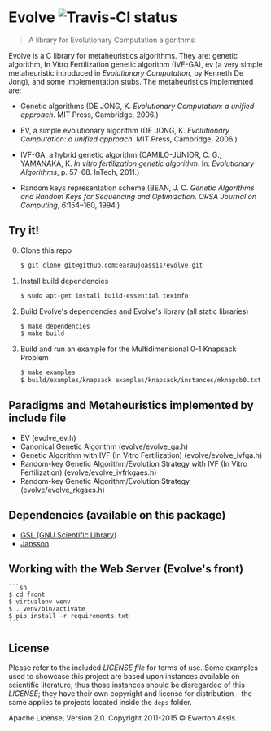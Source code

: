 # Evolve ![Travis-CI status](https://travis-ci.org/earaujoassis/evolve.svg?branch=master "Travis-CI status")

> A library for Evolutionary Computation algorithms

Evolve is a C library for metaheuristics algorithms. They are: genetic algorithm, In Vitro Fertilization
genetic algorithm (IVF-GA), ev (a very simple metaheuristic introduced in *Evolutionary Computation*, by
Kenneth De Jong), and some implementation stubs. The metaheuristics implemented are:

* Genetic algorithms (DE JONG, K. *Evolutionary Computation: a unified approach*. MIT Press, Cambridge,
2006.)

* EV, a simple evolutionary algorithm (DE JONG, K. *Evolutionary Computation: a unified approach*. MIT
Press, Cambridge, 2006.)

* IVF-GA, a hybrid genetic algorithm (CAMILO-JUNIOR, C. G.; YAMANAKA, K. *In vitro fertilization genetic
algorithm*. In: *Evolutionary Algorithms*, p. 57&ndash;68. InTech, 2011.)

* Random keys representation scheme (BEAN, J. C. *Genetic Algorithms and Random Keys for Sequencing and
Optimization*. *ORSA Journal on Computing*, 6:154&ndash;160, 1994.)

## Try it!

0. Clone this repo

   ```sh
   $ git clone git@github.com:earaujoassis/evolve.git
   ```

1. Install build dependencies

   ```sh
   $ sudo apt-get install build-essential texinfo
   ```

2. Build Evolve's dependencies and Evolve's library (all static libraries)

   ```sh
   $ make dependencies
   $ make build
   ```

3. Build and run an example for the Multidimensional 0-1 Knapsack Problem

   ```sh
   $ make examples
   $ build/examples/knapsack examples/knapsack/instances/mknapcb0.txt
   ```

## Paradigms and Metaheuristics implemented by include file

* EV (evolve_ev.h)
* Canonical Genetic Algorithm (evolve/evolve_ga.h)
* Genetic Algorithm with IVF (In Vitro Fertilization) (evolve/evolve_ivfga.h)
* Random-key Genetic Algorithm/Evolution Strategy with IVF (In Vitro Fertilization) (evolve/evolve_ivfrkgaes.h)
* Random-key Genetic Algorithm/Evolution Strategy (evolve/evolve_rkgaes.h)

## Dependencies (available on this package)

 * [GSL (GNU Scientific Library)](http://www.gnu.org/software/gsl/)
 * [Jansson](http://www.digip.org/jansson/)

## Working with the Web Server (Evolve's front)

    ```sh
    $ cd front
    $ virtualenv venv
    $ . venv/bin/activate
    $ pip install -r requirements.txt
    ```

## License

Please refer to the included *LICENSE file* for terms of use. Some examples used to showcase this project
are based upon instances available on scientific literature; thus those instances should be disregarded of
this *LICENSE*; they have their own copyright and license for distribution – the same applies to projects
located inside the `deps` folder.

Apache License, Version 2.0. Copyright 2011-2015 &copy; Ewerton Assis.
